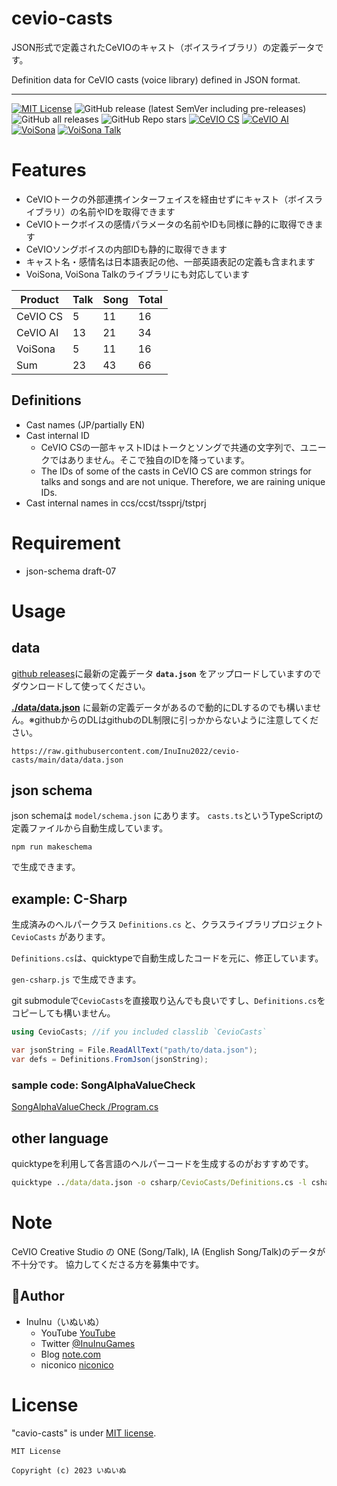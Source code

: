 # cevio-casts

JSON形式で定義されたCeVIOのキャスト（ボイスライブラリ）の定義データです。

Definition data for CeVIO casts (voice library) defined in JSON format.

----

[![MIT License](http://img.shields.io/badge/license-MIT-blue.svg?style=flat)](LICENSE)
![GitHub release (latest SemVer including pre-releases)](https://img.shields.io/github/v/release/inuinu2022/cevio-casts?include_prereleases&label=%F0%9F%9A%80release) ![GitHub all releases](https://img.shields.io/github/downloads/InuInu2022/cevio-casts/total?color=green&label=%E2%AC%87%20downloads) ![GitHub Repo stars](https://img.shields.io/github/stars/InuInu2022/cevio-casts?label=%E2%98%85&logo=github)
[![CeVIO CS](https://img.shields.io/badge/CeVIO_Creative_Studio-7.0-d08cbb.svg?logo=&style=flat)](https://cevio.jp/) [![CeVIO AI](https://img.shields.io/badge/CeVIO_AI-8.6-lightgray.svg?logo=&style=flat)](https://cevio.jp/) [![VoiSona](https://img.shields.io/badge/VoiSona-1.7-53abdb.svg?logo=&style=flat)](https://voisona.com/) [![VoiSona Talk](https://img.shields.io/badge/VoiSona_Talk-1.1-53abdb.svg?logo=&style=flat)](https://voisona.com/talk/)


# Features

- CeVIOトークの外部連携インターフェイスを経由せずにキャスト（ボイスライブラリ）の名前やIDを取得できます
- CeVIOトークボイスの感情パラメータの名前やIDも同様に静的に取得できます
- CeVIOソングボイスの内部IDも静的に取得できます
- キャスト名・感情名は日本語表記の他、一部英語表記の定義も含まれます
- VoiSona, VoiSona Talkのライブラリにも対応しています

|Product|Talk|Song|Total|
|---|---|---|---|
|CeVIO CS|5|11|16|
|CeVIO AI|13|21|34|
|VoiSona|5|11|16|
|Sum|23|43|66|

## Definitions

- Cast names (JP/partially EN)
- Cast internal ID
  - CeVIO CSの一部キャストIDはトークとソングで共通の文字列で、ユニークではありません。そこで独自のIDを降っています。
  - The IDs of some of the casts in CeVIO CS are common strings for talks and songs and are not unique. Therefore, we are raining unique IDs.
- Cast internal names in ccs/ccst/tssprj/tstprj

# Requirement

* json-schema draft-07

# Usage


## data

[github releases](https://github.com/InuInu2022/cevio-casts/releases)に最新の定義データ **`data.json`** をアップロードしていますのでダウンロードして使ってください。

**[./data/data.json](./data/data.json)** に最新の定義データがあるので動的にDLするのでも構いません。※githubからのDLはgithubのDL制限に引っかからないように注意してください。

`https://raw.githubusercontent.com/InuInu2022/cevio-casts/main/data/data.json`

## json schema

json schemaは `model/schema.json` にあります。
`casts.ts`というTypeScriptの定義ファイルから自動生成しています。

```node
npm run makeschema
```

で生成できます。

## example: C-Sharp

生成済みのヘルパークラス `Definitions.cs` と、クラスライブラリプロジェクト `CevioCasts` があります。

`Definitions.cs`は、quicktypeで自動生成したコードを元に、修正しています。

`gen-csharp.js` で生成できます。

git submoduleで`CevioCasts`を直接取り込んでも良いですし、`Definitions.cs`をコピーしても構いません。

```csharp
using CevioCasts; //if you included classlib `CevioCasts`

var jsonString = File.ReadAllText("path/to/data.json");
var defs = Definitions.FromJson(jsonString);
```

### sample code: SongAlphaValueCheck

[SongAlphaValueCheck
/Program.cs](https://github.com/InuInu2022/CeVIOVoiceLibDB/blob/main/tools/SongAlphaValueCheck/Program.cs)

## other language

quicktypeを利用して各言語のヘルパーコードを生成するのがおすすめです。

```cmd
quicktype ../data/data.json -o csharp/CevioCasts/Definitions.cs -l csharp --namespace CevioCasts --features complete -S ../model/schema.json
```

# Note

CeVIO Creative Studio の ONE (Song/Talk), IA (English Song/Talk)のデータが不十分です。
協力してくださる方を募集中です。

## 🐶Author

- InuInu（いぬいぬ）
  - YouTube [YouTube](https://bit.ly/InuInuMusic)
  - Twitter [@InuInuGames](https://twitter.com/InuInuGames)
  - Blog [note.com](https://note.com/inuinu_)
  - niconico [niconico](https://nico.ms/user/98013232)

# License

"cavio-casts" is under [MIT license](https://en.wikipedia.org/wiki/MIT_License).

```
MIT License

Copyright (c) 2023 いぬいぬ
```
